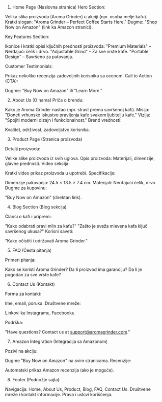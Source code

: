 1. Home Page (Naslovna stranica)
Hero Section:

Velika slika proizvoda (Aroma Grinder) u akciji (npr. osoba melje kafu).
Kratki slogan: "Aroma Grinder – Perfect Coffee Starts Here."
Dugme: "Shop Now on Amazon" (link ka Amazon stranici).

Key Features Section:

Ikonice i kratki opisi ključnih prednosti proizvoda:
"Premium Materials" – Nerđajući čelik i drvo.
"Adjustable Grind" – Za sve vrste kafe.
"Portable Design" – Savršeno za putovanja.

Customer Testimonials:

Prikaz nekoliko recenzija zadovoljnih korisnika sa ocenom.
Call to Action (CTA):

Dugme: "Buy Now on Amazon" ili "Learn More."

2. About Us (O nama)
Priča o brendu:

Kako je Aroma Grinder nastao (npr. strast prema savršenoj kafi).
Misija: "Doneti vrhunsko iskustvo pravljenja kafe svakom ljubitelju kafe."
Vizija: "Spojiti moderni dizajn i funkcionalnost."
Brend vrednosti:

Kvalitet, održivost, zadovoljstvo korisnika.

3. Product Page (Stranica proizvoda)

Detalji proizvoda:

Velike slike proizvoda iz svih uglova.
Opis proizvoda: Materijali, dimenzije, glavne prednosti.
Video sekcija:

Kratki video prikaz proizvoda u upotrebi.
Specifikacije:

Dimenzije pakovanja: 24.5 × 13.5 × 7.4 cm.
Materijali: Nerđajući čelik, drvo.
Dugme za kupovinu:

"Buy Now on Amazon" (direktan link).

4. Blog Section (Blog sekcija)

Članci o kafi i pripremi:

"Kako odabrati pravi mlin za kafu?"
"Zašto je sveža mlevena kafa ključ savršenog ukusa?"
Korisni saveti:

"Kako očistiti i održavati Aroma Grinder."

5. FAQ (Česta pitanja)

Primeri pitanja:

Kako se koristi Aroma Grinder?
Da li proizvod ima garanciju?
Da li je pogodan za sve vrste kafe?

6. Contact Us (Kontakt)

Forma za kontakt:

Ime, email, poruka.
Društvene mreže:

Linkovi ka Instagramu, Facebooku.

Podrška:

"Have questions? Contact us at support@aromagrinder.com."

7. Amazon Integration (Integracija sa Amazonom)

Pozivi na akciju:

Dugme "Buy Now on Amazon" na svim stranicama.
Recenzije:

Automatski prikaz Amazon recenzija (ako je moguće).

8. Footer (Podnožje sajta)

Navigacija: Home, About Us, Product, Blog, FAQ, Contact Us.
Društvene mreže i kontakt informacije.
Prava i uslovi korišćenja.